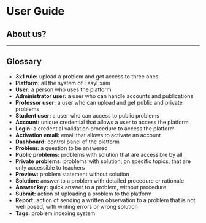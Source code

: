 # User Guide

## About us?
---


## Glossary

- **3x1 rule:** upload a problem and get access to three ones
- **Platform:** all the system of EasyExam
- **User:** a person who uses the platform
- **Administrator user:** a user who can handle accounts and publications
- **Professor user:** a user who can upload and get public and private problems
- **Student user:** a user who can access to public problems
- **Account:** unique credential that allows a user to access the platform
- **Login:** a credential validation procedure to access the platform
- **Activation email:** email that allows to activate an account
- **Dashboard:** control panel of the platform
- **Problem:** a question to be answered
- **Public problems:** problems with solution that are accessible by all
- **Private problems:** problems with solution, on specific topics, that are only accessible to teachers
- **Preview:** problem statement without solution
- **Solution:** answer to a problem with detailed procedure or rationale
- **Answer key:** quick answer to a problem, without procedure
- **Submit:** action of uploading a problem to the platform
- **Report:** action of sending a written observation to a problem that is not well posed, with writing errors or wrong solution
- **Tags:** problem indexing system
